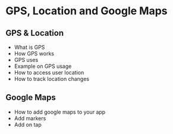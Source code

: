 # GPS, Location and Google Maps

## GPS & Location

* What is GPS
* How GPS works
* GPS uses
* Example on GPS usage
* How to access user location
* How to track location changes

## Google Maps

* How to add google maps to your app
* Add markers
* Add on tap
